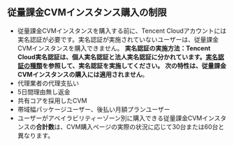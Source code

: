 ## 従量課金CVMインスタンス購入の制限
- 従量課金CVMインスタンスを購入する前に、Tencent Cloudアカウントには実名認証が必要です。実名認証が実施されていないユーザーは、従量課金CVMインスタンスを購入できません。
  **実名認証の実施方法：**Tencent Cloud実名認証は、個人実名認証と法人実名認証に分かれています。[実名認証の種類](https://intl.cloud.tencent.com/document/product/378/3629)を参照して、実名認証を実施してください。
  次の特性は、従量課金CVMインスタンスの購入には**適用されません**。
 - 代理業者の代理支払い
 - 5日間理由無し返金
 - 共有コアを採用したCVM
 - 帯域幅パッケージユーザー、後払い月額プランユーザー
- ユーザーがアベイラビリティーゾーン別に購入できる従量課金CVMインスタンスの**合計数**は、CVM購入ページの実際の状況に応じて30台または60台と異なります。 

